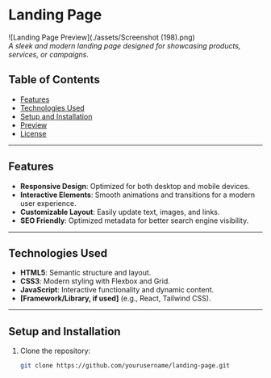 # Landing Page

![Landing Page Preview](./assets/Screenshot (198).png)  
*A sleek and modern landing page designed for showcasing products, services, or campaigns.*

## Table of Contents

- [Features](#features)  
- [Technologies Used](#technologies-used)  
- [Setup and Installation](#setup-and-installation)  
- [Preview](#preview)  
- [License](#license)

---

## Features

- **Responsive Design**: Optimized for both desktop and mobile devices.  
- **Interactive Elements**: Smooth animations and transitions for a modern user experience.  
- **Customizable Layout**: Easily update text, images, and links.  
- **SEO Friendly**: Optimized metadata for better search engine visibility.

---

## Technologies Used

- **HTML5**: Semantic structure and layout.  
- **CSS3**: Modern styling with Flexbox and Grid.  
- **JavaScript**: Interactive functionality and dynamic content.  
- **[Framework/Library, if used]** (e.g., React, Tailwind CSS).

---

## Setup and Installation

1. Clone the repository:  
   ```bash
   git clone https://github.com/yourusername/landing-page.git
